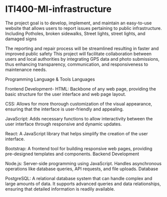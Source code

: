# ITI400-MI-infrastructure
The project goal is to develop, implement, and maintain an easy-to-use website that allows users to report issues pertaining to public infrastructure.
Including Potholes, broken sidewalks, Street lights, street lights, and damaged signs

The reporting and repair process will be streamlined resulting in faster and improved public safety
This project will facilitate collaboration between users and local authorities by integrating GPS data and photo submissions, thus enhancing transparency, communication, and responsiveness to maintenance needs.

Programming Language & Tools
Languages

Frontend Development- 
  HTML: Backbone of any web page, providing the basic structure 
for the user interface and web page layout.

  CSS: Allows for more thorough customization of the visual 
appearance, ensuring that the interface is user-friendly and 
appealing.

  JavaScript: Adds necessary functions to allow interactivity 
between the user interface through responsive and dynamic 
updates.

  React: A JavaScript library that helps simplify the creation of the 
user interface. 

  Bootstrap: A frontend tool for building responsive web pages, 
providing pre-designed templates and components.
Backend Development

  Node.js: Server-side programming using JavaScript. Handles
asynchronous operations like database queries, API requests,
and file uploads. 
Database

  PostgreSQL: A relational database system that can handle 
complex and large amounts of data. It supports advanced queries 
and data relationships, ensuring that detailed information is readily 
available.
